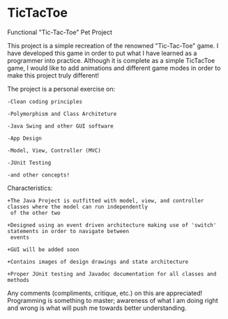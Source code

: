 # TicTacToe
Functional "Tic-Tac-Toe" Pet Project

This project is a simple recreation of the renowned "Tic-Tac-Toe" game. I have developed this game in order to put what I have learned as a programmer into practice. Although it is complete as a simple TicTacToe game, I would like to add animations and different game modes in order to make this project truly different!

The project is a personal exercise on:

	-Clean coding principles
	
	-Polymorphism and Class Architeture
	
	-Java Swing and other GUI software
	
	-App Design
	
	-Model, View, Controller (MVC)
	
	-JUnit Testing
	
	-and other concepts!

Characteristics:
	
	+The Java Project is outfitted with model, view, and controller classes where the model can run independently
	 of the other two
	
	+Designed using an event driven architecture making use of 'switch' statements in order to navigate between 
	 events
	
	+GUI will be added soon
	
	+Contains images of design drawings and state architecture
	
	+Proper JUnit testing and Javadoc documentation for all classes and methods
  
Any comments (compliments, critique, etc.) on this are appreciated! Programming is something to master; awareness of what I am doing right and wrong is what will push me towards better understanding.
